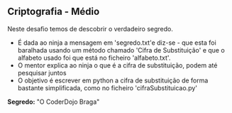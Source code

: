 ## Criptografia - Médio

Neste desafio temos de descobrir o verdadeiro segredo.

- É dada ao ninja a mensagem em 'segredo\.txt'e diz-se - que esta foi baralhada usando um método chamado 'Cifra de Substituição' e que o alfabeto usado foi que está no ficheiro 'alfabeto\.txt'.
- O mentor explica ao ninja o que é a cifra de substituição, podem até pesquisar juntos
- O objetivo é escrever em python a cifra de substituição de forma bastante simplificada, como no ficheiro 'cifraSubstituicao\.py'


**Segredo:** "O CoderDojo Braga"
